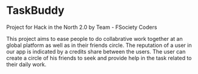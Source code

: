 # TaskBuddy

Project for Hack in the North 2.0 by Team - FSociety Coders

This project aims to ease people to do collabrative work together at an global platform as well as in their friends circle.
The reputation of a user in our app is indicated by a credits share between the users. The user can create a circle of his friends to seek and provide help in the task related to their daily work.




